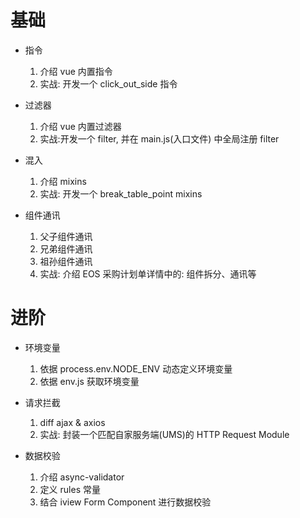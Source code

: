 # 基础

- 指令
    1. 介绍 vue 内置指令
    2. 实战: 开发一个 click_out_side 指令

- 过滤器
    1. 介绍 vue 内置过滤器
    2. 实战:开发一个 filter, 并在 main.js(入口文件) 中全局注册 filter

- 混入
    1. 介绍 mixins
    2. 实战: 开发一个 break_table_point mixins

- 组件通讯
    1. 父子组件通讯
    2. 兄弟组件通讯
    3. 祖孙组件通讯
    5. 实战: 介绍 EOS 采购计划单详情中的: 组件拆分、通讯等

# 进阶

- 环境变量
    1. 依据 process.env.NODE_ENV 动态定义环境变量
    2. 依据 env.js 获取环境变量

- 请求拦截
    1. diff ajax & axios
    2. 实战: 封装一个匹配自家服务端(UMS)的 HTTP Request Module

- 数据校验
    1. 介绍 async-validator
    2. 定义 rules 常量
    3. 结合 iview Form Component 进行数据校验
    